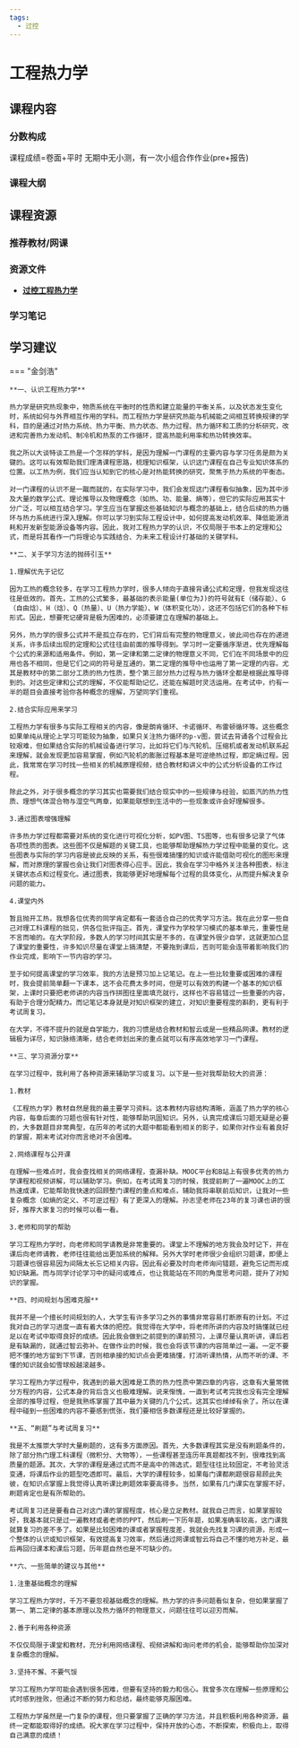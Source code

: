 ```yaml
---
tags:
  - 过控
---
```


# 工程热力学

## 课程内容

### 分数构成

课程成绩=卷面+平时 无期中无小测，有一次小组合作作业(pre+报告)

### 课程大纲



## 课程资源

### 推荐教材/网课

### 资源文件

- [**过控工程热力学**](https://pan.baidu.com/s/1_vAAteOFitK5_R26ceRU8A?pwd=996m)

### 学习笔记

## 学习建议

=== "金剑浩"

    **一、认识工程热力学**

    热力学是研究热现象中，物质系统在平衡时的性质和建立能量的平衡关系，以及状态发生变化时，系统如何与外界相互作用的学科。而工程热力学是研究热能与机械能之间相互转换规律的学科，目的是通过对热力系统、热力平衡、热力状态、热力过程、热力循环和工质的分析研究，改进和完善热力发动机、制冷机和热泵的工作循环，提高热能利用率和热功转换效率。

    我之所以大谈特谈工热是一个怎样的学科，是因为理解一门课程的主要内容与学习任务是颇为关键的。这可以有效帮助我们理清课程思路，梳理知识框架，认识这门课程在自己专业知识体系的位置。以工热为例，我们应当认知到它的核心是对热能转换的研究，聚焦于热力系统的平衡态。

    对一门课程的认识不是一蹴而就的，在实际学习中，我们会发现这门课程看似抽象，因为其中涉及大量的数学公式、理论推导以及物理概念（如热、功、能量、熵等），但它的实际应用其实十分广泛，可以相互结合学习。学生应当在掌握这些基础知识与概念的基础上，结合后续的热力循环与热力系统进行深入理解。你可以学习到实际工程设计中，如何提高发动机效率、降低能源消耗和开发新型能源设备等内容。因此，我对工程热力学的认识，不仅局限于书本上的定理和公式，而是将其看作一门将理论与实践结合、为未来工程设计打基础的关键学科。

    **二、关于学习方法的抛砖引玉**

    1.理解优先于记忆

    因为工热的概念较多，在学习工程热力学时，很多人倾向于直接背诵公式和定理，但我发现这往往是低效的。首先，工热的公式繁多，最基础的表示能量(单位为J)的符号就有E（储存能）、G（自由焓）、H（焓）、Q（热量）、U（热力学能）、W（体积变化功），这还不包括它们的各种下标形式。因此，想要死记硬背是极为困难的，必须要建立在理解的基础上。

    另外，热力学的很多公式并不是孤立存在的，它们背后有完整的物理意义，彼此间也存在的递进关系，许多后续出现的定理和公式往往由前面的推导得到。学习时一定要循序渐进，优先理解每个公式的来源和适用条件。例如，第一定律和第二定律的物理意义不同，它们在不同场景中的应用也各不相同，但是它们之间的符号是互通的，第二定理的推导中也运用了第一定理的内容。尤其是教材中的第二部分工质的热力性质，整个第三部分热力过程与热力循环全都是根据此推导得到的。对这些定律和公式的理解，不仅能帮助记忆，还能在解题时灵活运用。在考试中，约有一半的题目会直接考验你各种概念的理解，万望同学们重视。

    2.结合实际应用来学习

    工程热力学有很多与实际工程相关的内容，像是朗肯循环、卡诺循环、布雷顿循环等。这些概念如果单纯从理论上学习可能较为抽象，如果只关注热力循环的p-v图，尝试去背诵各个过程会比较艰难，但如果结合实际的机械设备进行学习，比如将它们与汽轮机、压缩机或者发动机联系起来理解，就会发现更加容易掌握，例如汽轮机的膨胀过程基本是可逆绝热过程，即定熵过程。因此，我常常在学习时找一些相关的机械原理视频，结合教材和讲义中的公式分析设备的工作过程。

    除此之外，对于很多概念的学习其实也需要我们结合现实中的一些规律与经验，如蒸汽的热力性质、理想气体混合物与湿空气两章，如果能联想到生活中的一些现象或许会好理解很多。

    3.通过图表增强理解

    许多热力学过程都需要对系统的变化进行可视化分析，如PV图、TS图等，也有很多记录了气体各项性质的图表。这些图不仅是解题的关键工具，也能够帮助理解热力学过程中能量的变化。这些图表与实际的学习内容是彼此反映的关系，有些很难搞懂的知识或许能借助可视化的图形来理解，而对原理的掌握也会让我们对图表得心应手。因此，我会在学习中格外关注各种图表，标注关键状态点和过程变化。通过图表，我能够更好地理解每个过程的具体变化，从而提升解决复杂问题的能力。

    4.课堂内外

    暂且抛开工热，我想各位优秀的同学肯定都有一套适合自己的优秀学习方法。我在此分享一些自己对理工科课程的拙见，供各位批评指正。首先，课堂作为学校学习模式的基本单元，重要性是不言而喻的。在大学阶段，多数人的学习时间其实是不多的，在课堂外很少自学，这就更加凸显了课堂的重要性，许多知识尽量在课堂上搞清楚，不要拖到课后，否则可能会连带着影响我们的作业完成，影响下一节内容的学习。

    至于如何提高课堂的学习效率，我的方法是预习加上记笔记。在上一些比较重要或困难的课程时，我会提前简单翻一下课本，这不会花费太多时间，但是可以有效的构建一个基本的知识框架，上课时只要把老师讲的内容当作拼图往里面填充就行，这样也不容易错过一些重要的内容，有助于合理分配精力。而记笔记本身就是对知识框架的建立，对知识重要程度的斟酌，更有利于考试周复习。

    在大学，不得不提升的就是自学能力，我的习惯是结合教材和智云或是一些精品网课。教材的逻辑极为详尽，知识脉络清晰，结合老师划出来的重点就可以有序高效地学习一门课程。

    **三、学习资源分享**

    在学习过程中，我利用了各种资源来辅助学习或复习。以下是一些对我帮助较大的资源：

    1.教材

    《工程热力学》教材自然是我的最主要学习资料。这本教材内容结构清晰，涵盖了热力学的核心内容，每章后面的习题也很有针对性，能够帮助巩固知识。另外，认真完成课后习题无疑是必要的，大多数题目非常典型，在历年的考试的大题中都能看到相关的影子，如果你对作业有着良好的掌握，期末考试对你而言绝对不会困难。

    2.网络课程与公开课

    在理解一些难点时，我会查找相关的网络课程，查漏补缺。MOOC平台和B站上有很多优秀的热力学课程和视频讲解，可以辅助学习。例如，在考试周复习的时候，我提前刷了一遍MOOC上的工热速成课，它能帮助我快速的回顾整门课程的重点和难点，辅助我将串联前后知识，让我对一些复杂概念（如熵的定义、不可逆过程）有了更深入的理解。孙志坚老师在23年的复习课也讲的很好，推荐大家复习的时候可以看一看。

    3.老师和同学的帮助

    学习工程热力学时，向老师和同学请教是非常重要的。课堂上不理解的地方我会及时记下，并在课后向老师请教，老师往往能给出更加系统的解释。另外大学时老师很少会组织习题课，即便上习题课也很容易因为间隔太长忘记相关内容。因此有必要及时向老师询问错题，避免忘记而形成知识缺漏。而与同学讨论学习中的疑问或难点，也让我能站在不同的角度思考问题，提升了对知识的掌握。

    **四、时间规划与困难克服**

    我并不是一个擅长时间规划的人，大学生有许多学习之外的事情非常容易打断原有的计划。不过我对自己的学习进度一直有着大体的把控。我觉得在大学中，将老师所讲的内容及时搞懂就已经足以在考试中取得良好的成绩。因此我会做到之前提到的课前预习，上课尽量认真听讲，课后若是有缺漏的，就通过智云弥补。在做作业的时候，我也会将该节课的内容简单过一遍。一定不要把不懂的地方留到下节课，否则相承接的知识点会更难搞懂，打消听课热情，从而不听的课、不懂的知识就会如雪球般越滚越多。

    学习工程热力学过程中，我遇到的最大困难是工质的热力性质中第四章的内容，这章有大量常微分方程的内容，公式本身的背后含义也极难理解。说来惭愧，一直到考试考完我也没有完全理解全部的推导过程，但是我熟练掌握了其中最为关键的几个公式，这其实也绰绰有余了。所以在课程中碰到一些困难的内容不要感到慌张，我们要相信多数课程还是比较好掌握的。

    **五、“刷题”与考试周复习**

    我是不太推崇大学时大量刷题的，这有多方面原因。首先，大多数课程其实是没有刷题条件的，除了部分热门理工科课程（微积分、大物等），一些课程甚至连历年真题都找不到，很难找到高质量的题源。其次，大学的课程是通过式而不是高中的筛选式，题型往往比较固定，不考验灵活变通，将课后作业的题型吃透即可。最后，大学的课程较多，如果每门课都刷题很容易顾此失彼，在知识点掌握上我觉得认真听课比刷题效率要高得多。当然，如果有几门课实在掌握不好，刷题肯定也是有所帮助的。

    考试周复习还是要看自己对这门课的掌握程度，核心是立足教材。就我自己而言，如果掌握较好，我基本就只是过一遍教材或者老师的PPT，然后刷一下历年题，如果准确率较高，这门课我就算复习的差不多了。如果是比较困难的课或者掌握程度差，我就会先找复习课的资源，形成一个整体的认识或知识框架，有效提高复习效率，然后通过网课或智云将自己不懂的地方补足，最后再回归课本和课后习题，历年题自然也是不可缺少的。

    **六、一些简单的建议与其他**

    1.注重基础概念的理解

    学习工程热力学时，千万不要忽视基础概念的理解。热力学的许多问题看似复杂，但如果掌握了第一、第二定律的基本原理以及热力循环的物理意义，问题往往可以迎刃而解。

    2.善于利用各种资源

    不仅仅局限于课堂和教材，充分利用网络课程、视频讲解和询问老师的机会，能够帮助你加深对复杂概念的理解。

    3.坚持不懈、不要气馁

    学习工程热力学可能会遇到很多困难，但要有坚持的毅力和信心。我曾多次在理解一些原理和公式时感到挫败，但通过不断的努力和总结，最终能够克服困难。

    工程热力学虽然是一门复杂的课程，但只要掌握了正确的学习方法，并且积极利用各种资源，最终一定都能取得好的成绩。祝大家在学习过程中，保持开放的心态，不断探索，积极向上，取得自己满意的成绩！
